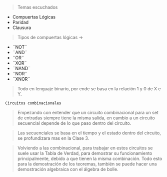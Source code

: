 >Temas escuchados
- Compuertas Lógicas
- Paridad
- Clausura



>Tipos de compuertas lógicas ->

- ¨NOT¨
- ¨AND¨
- ¨OR¨
- ¨XOR¨
- ¨NAND¨
- ¨NOR¨
- ¨XNOR¨

>Todo en lenguaje binario, por ende se basa en la relación 1 y 0 de X e Y.
>

	Circuitos combinacionales
>Empezando con entender que un circuito combinacional para un set de entradas siempre tiene la misma salida, en cambio a un circuito secuencial depende de lo que paso dentro del circuito.

>Las secuenciales se basa en el tiempo y el estado dentro del circuito, se profundizara mas en la Clase 3.

>Volviendo a las combinacional, para  trabajar en estos circuitos se suele usar la Tabla de Verdad, para demostrar su funcionamiento principalmente, debido a que tienen la misma combinación. Todo esto para la demostración de los teoremas, también se puede hacer una demostración algebraica con el álgebra de bolle.
>


